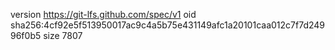 version https://git-lfs.github.com/spec/v1
oid sha256:4cf92e5f513950017ac9c4a5b75e431149afc1a20101caa012c7f7d24996f0b5
size 7807
